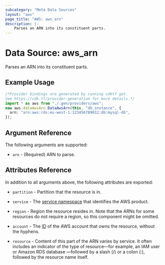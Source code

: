 ```yaml
---
subcategory: "Meta Data Sources"
layout: "aws"
page_title: "AWS: aws_arn"
description: |-
    Parses an ARN into its constituent parts.
---
```


# Data Source: aws\_arn

Parses an ARN into its constituent parts.

## Example Usage

```typescript
/*Provider bindings are generated by running cdktf get.
See https://cdk.tf/provider-generation for more details.*/
import * as aws from "./.gen/providers/aws";
new aws.dataAwsArn.DataAwsArn(this, "db_instance", {
  arn: "arn:aws:rds:eu-west-1:123456789012:db:mysql-db",
});

```

## Argument Reference

The following arguments are supported:

* `arn` - (Required) ARN to parse.

## Attributes Reference

In addition to all arguments above, the following attributes are exported:

*   `partition` - Partition that the resource is in.

*   `service` - The [service namespace](https://docs.aws.amazon.com/general/latest/gr/aws-arns-and-namespaces.html#genref-aws-service-namespaces) that identifies the AWS product.

*   `region` - Region the resource resides in.
    Note that the ARNs for some resources do not require a region, so this component might be omitted.

*   `account` - The [ID](https://docs.aws.amazon.com/general/latest/gr/acct-identifiers.html) of the AWS account that owns the resource, without the hyphens.

*   `resource` - Content of this part of the ARN varies by service.
    It often includes an indicator of the type of resource—for example, an IAM user or Amazon RDS database —followed by a slash (/) or a colon (:), followed by the resource name itself.
